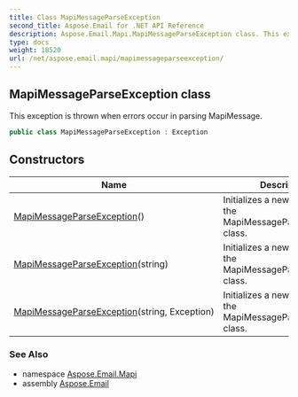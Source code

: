 ```yaml
---
title: Class MapiMessageParseException
second_title: Aspose.Email for .NET API Reference
description: Aspose.Email.Mapi.MapiMessageParseException class. This exception is thrown when errors occur in parsing MapiMessage
type: docs
weight: 18520
url: /net/aspose.email.mapi/mapimessageparseexception/
---
```

## MapiMessageParseException class

This exception is thrown when errors occur in parsing MapiMessage.

```csharp
public class MapiMessageParseException : Exception
```

## Constructors

| Name | Description |
| --- | --- |
| [MapiMessageParseException](mapimessageparseexception/#constructor)() | Initializes a new instance of the MapiMessageParseException class. |
| [MapiMessageParseException](mapimessageparseexception/#constructor_1)(string) | Initializes a new instance of the MapiMessageParseException class. |
| [MapiMessageParseException](mapimessageparseexception/#constructor_2)(string, Exception) | Initializes a new instance of the MapiMessageParseException class. |

### See Also

* namespace [Aspose.Email.Mapi](../../aspose.email.mapi/)
* assembly [Aspose.Email](../../)


